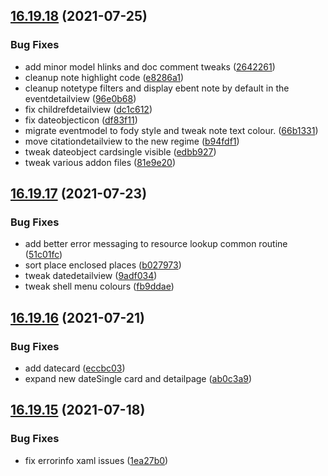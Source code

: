 ## [16.19.18](https://github.com/phandcock/GrampsView/compare/v16.19.17...v16.19.18) (2021-07-25)


### Bug Fixes

* add minor model hlinks and doc  comment tweaks ([2642261](https://github.com/phandcock/GrampsView/commit/2642261e0ac8bb6f467ba8500e495eba9a2016c8))
* cleanup note highlight code ([e8286a1](https://github.com/phandcock/GrampsView/commit/e8286a189a8ac02d80d88d1942b98ceca3dfa1b4))
* cleanup notetype filters and display ebent note by default in the eventdetailview ([96e0b68](https://github.com/phandcock/GrampsView/commit/96e0b6804818423bffaa846ac138a1c16eb23774))
* fix childrefdetailview ([dc1c612](https://github.com/phandcock/GrampsView/commit/dc1c612c1f7789c4b9fca59ae29b99b8bd89e8c9))
* fix dateobjecticon ([df83f11](https://github.com/phandcock/GrampsView/commit/df83f11ab624142dc909c3837e7e9d8c13cc6612))
* migrate eventmodel to fody style and tweak note text colour. ([66b1331](https://github.com/phandcock/GrampsView/commit/66b1331b7ebd53d9997f2ed284e372e4e2b1cc61))
* move citationdetailview to the new regime ([b94fdf1](https://github.com/phandcock/GrampsView/commit/b94fdf1cab66ce5b9822df92d444551ae0f8abb9))
* tweak dateobject cardsingle visible ([edbb927](https://github.com/phandcock/GrampsView/commit/edbb9274fbfae80b4c23e981d74fcac8c1a9afe1))
* tweak various addon files ([81e9e20](https://github.com/phandcock/GrampsView/commit/81e9e20ae56524fed9ce023ee1cc639f8986299f))



## [16.19.17](https://github.com/phandcock/GrampsView/compare/v16.19.16...v16.19.17) (2021-07-23)


### Bug Fixes

* add better error messaging to resource lookup common routine ([51c01fc](https://github.com/phandcock/GrampsView/commit/51c01fc67a8335422e28ca1bdc6427ce30bc0ccc))
* sort place enclosed places ([b027973](https://github.com/phandcock/GrampsView/commit/b027973d7689e030db806de25d1653b56394e555))
* tweak datedetailview ([9adf034](https://github.com/phandcock/GrampsView/commit/9adf03469bc014a22cbd81b1759f0e20711e2544))
* tweak shell menu colours ([fb9ddae](https://github.com/phandcock/GrampsView/commit/fb9ddae274d10b6ab526d92df1b651e04ef3b71a))



## [16.19.16](https://github.com/phandcock/GrampsView/compare/v16.19.15...v16.19.16) (2021-07-21)


### Bug Fixes

* add datecard ([eccbc03](https://github.com/phandcock/GrampsView/commit/eccbc03d346e0f2e04423c267ff982ab1053f884))
* expand new dateSingle card and detailpage ([ab0c3a9](https://github.com/phandcock/GrampsView/commit/ab0c3a918d6866853cba77e58b1904edf2a4b000))



## [16.19.15](https://github.com/phandcock/GrampsView/compare/v16.19.14...v16.19.15) (2021-07-18)


### Bug Fixes

* fix errorinfo xaml issues ([1ea27b0](https://github.com/phandcock/GrampsView/commit/1ea27b0d099e56b2b532170501d0152b6c592ab0))



